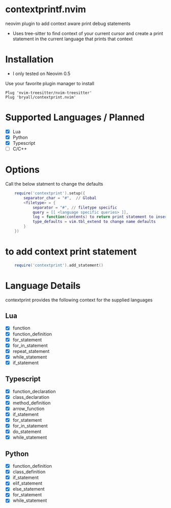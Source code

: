 # contextprintf.nvim
neovim plugin to add context aware print debug statements

 - Uses tree-sitter to find context of your current cursor and create
a print statement in the current language that prints that context

# Installation

* I only tested on Neovim 0.5

Use your favorite plugin manager to install
```
Plug 'nvim-treesitter/nvim-treesitter'
Plug 'bryall/contextprint.nvim'
```

# Supported Languages / Planned

- [x] Lua
- [x] Python
- [x] Typescript
- [ ] C/C++

# Options

Call the below statment to change the defaults

```lua
    require('contextprint').setup({
        separator_char = "#",  // Global
        <filetype> = {
            separator = "#", // filetype specific
            query = [[ <language specific queries> ]],
            log = function(contents) to return print statement to insert
            type_defaults = vim.tbl_extend to change name defaults
        }
    })
```

# to add context print statement

```lua
    require('contextprint').add_statement()
```

# Language Details

contextprint provides the following context for the supplied languages

## Lua

- [x] function
- [x] function_definition
- [x] for_statement
- [x] for_in_statement
- [x] repeat_statement
- [x] while_statement
- [x] if_statement

## Typescript

- [x] function_declaration
- [x] class_declaration
- [x] method_definition
- [x] arrow_function
- [x] if_statement
- [x] for_statement
- [x] for_in_statement
- [x] do_statement
- [x] while_statement

## Python

- [x] function_definition
- [x] class_definition
- [x] if_statement
- [x] elif_statement
- [x] else_statement
- [x] for_statement
- [x] while_statement
